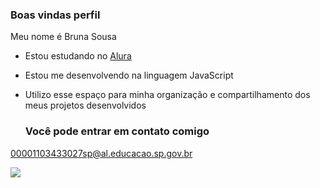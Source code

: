 ### Boas vindas perfil 

Meu nome é Bruna Sousa

- Estou estudando no [Alura](https://www.alura.com.br/)
- Estou me desenvolvendo na linguagem JavaScript
- Utilizo esse espaço para minha organização e compartilhamento dos meus projetos desenvolvidos

  ### Você pode entrar em contato comigo
  
00001103433027sp@al.educacao.sp.gov.br

![](https://media.tenor.com/JN7tI4G92fkAAAAi/canticos-heart.gif)
